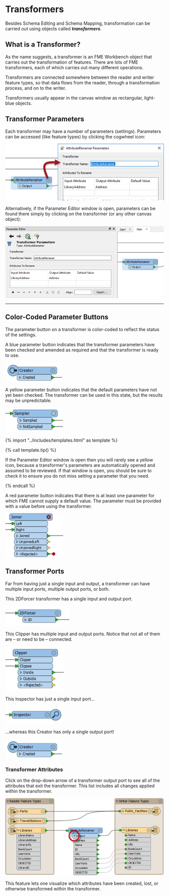 # Transformers

<!-- Intro more about spatial data, point, line, polygon, etc. Maybe add concat trans just for CSV write out, e.g. date -->

Besides Schema Editing and Schema Mapping, transformation can be carried out using objects called ***transformers***.

## What is a Transformer?

As the name suggests, a transformer is an FME Workbench object that carries out the transformation of features. There are lots of FME transformers, each of which carries out many different operations.

Transformers are connected somewhere between the reader and writer feature types, so that data flows from the reader, through a transformation process, and on to the writer.

Transformers usually appear in the canvas window as rectangular, light-blue objects.

## Transformer Parameters

Each transformer may have a number of parameters (settings). Parameters can be accessed (like feature types) by clicking the cogwheel icon:

![](./Images/Img2.017.TransformerOnCanvas.png)

Alternatively, if the Parameter Editor window is open, parameters can be found there simply by clicking on the transformer (or any other canvas object):

![](./Images/Img2.018.TransformerParametersWindow.png)

---

## Color-Coded Parameter Buttons

The parameter button on a transformer is color-coded to reflect the status of the settings.

A blue parameter button indicates that the transformer parameters have been checked and amended as required and that the transformer is ready to use.

![](./Images/Img2.019.TransformerBlueButton.png)

A yellow parameter button indicates that the default parameters have not yet been checked. The transformer can be used in this state, but the results may be unpredictable.

![](./Images/Img2.020.TransformerYellowButton.png)

{% import "../includes/templates.html" as template %}

{% call template.tip() %}

If the Parameter Editor window is open then you will rarely see a yellow icon, because a transformer's parameters are automatically opened and assumed to be reviewed. If that window is open, you should be sure to check it to ensure you do not miss setting a parameter that you need.

{% endcall %}

A red parameter button indicates that there is at least one parameter for which FME cannot supply a default value. The parameter must be provided with a value before using the transformer.

![](./Images/Img2.021.TransformerRedButton.png)

## Transformer Ports

Far from having just a single input and output, a transformer can have multiple input ports, multiple output ports, or both.

This 2DForcer transformer has a single input and output port.

![](./Images/Img2.022.TransformerSingleInputOutput.png)

This Clipper has multiple input and output ports. Notice that not all of them are – or need to be – connected.

![](./Images/Img2.023.TransformerMultiInputOutput.png)

This Inspector has just a single input port...

![](./Images/Img2.024.TransformerOneInput.png)

…whereas this Creator has only a single output port!

![](./Images/Img2.019.TransformerBlueButton.png)

### Transformer Attributes

Click on the drop-down arrow of a transformer output port to see all of the attributes that exit the transformer. This list includes all changes applied within the transformer.

![](./Images/Img2.025.AttributesOnTransformerPort.png)

This feature lets one visualize which attributes have been created, lost, or otherwise transformed within the transformer.
